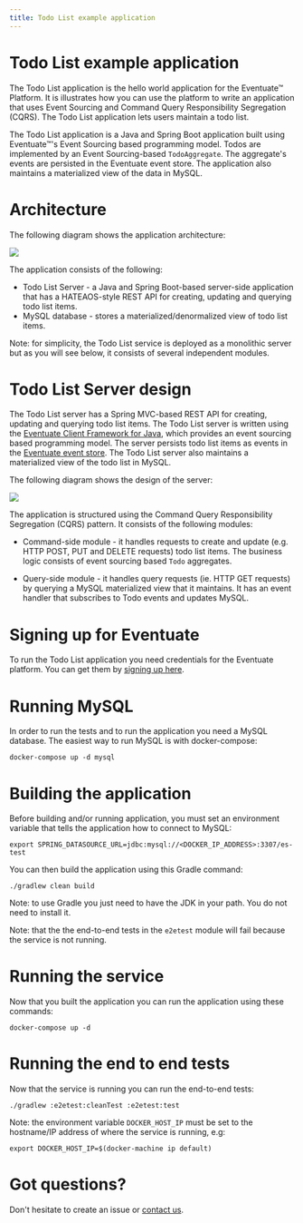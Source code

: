 ```yaml
---
title: Todo List example application
---
```


# Todo List example application

The Todo List application is the hello world application for the Eventuate&trade; Platform.
It is illustrates how you can use the platform to write an application that uses Event Sourcing and Command Query Responsibility Segregation (CQRS).
The Todo List application lets users maintain a todo list.

The Todo List application is a Java and Spring Boot application built using Eventuate&trade;'s Event Sourcing based programming model.
Todos are implemented by an Event Sourcing-based `TodoAggregate`.
The aggregate's events are persisted in the Eventuate event store.
The application also maintains a materialized view of the data in MySQL.

# Architecture

The following diagram shows the application architecture:

<img class="img-responsive" src="http://eventuate.io/demos/eventuate-todo-architecture.png">

The application consists of the following:

* Todo List Server - a Java and Spring Boot-based server-side application that has a HATEAOS-style REST API for creating, updating and querying todo list items.
* MySQL database - stores a materialized/denormalized view of todo list items.

Note: for simplicity, the Todo List service is deployed as a monolithic server but as you will see below, it consists of several independent modules.

# Todo List Server design

The Todo List server has a Spring MVC-based REST API for creating, updating and querying todo list items.
The Todo List server is written using the [Eventuate Client Framework for Java](http://eventuate.io/docs/java/eventuate-client-framework-for-java.html), which provides an event sourcing based programming model.
The server persists todo list items as events in the [Eventuate event store](http://eventuate.io/howeventuateworks.html).
The Todo List server also maintains a materialized view of the todo list in MySQL.

The following diagram shows the design of the server:

<img class="img-responsive" src="http://eventuate.io/demos/eventuate-todo-server.png">

The application is structured using the Command Query Responsibility Segregation (CQRS) pattern.
It consists of the following modules:

*  Command-side module - it handles requests to create and update (e.g. HTTP POST, PUT and DELETE requests) todo list items.
The business logic consists of event sourcing based `Todo` aggregates.

* Query-side module - it handles query requests (ie. HTTP GET requests) by querying a MySQL materialized view that it maintains.
It has an event handler that subscribes to Todo events and updates MySQL.

# Signing up for Eventuate

To run the Todo List application you need credentials for the Eventuate platform.
You can get them by [signing up here](https://signup.eventuate.io/).

# Running MySQL

In order to run the tests and to run the application you need a MySQL database.
The easiest way to run MySQL is with docker-compose:

```
docker-compose up -d mysql
```

# Building the application

Before building and/or running application, you must set an environment variable that tells the application how to connect to MySQL:

```
export SPRING_DATASOURCE_URL=jdbc:mysql://<DOCKER_IP_ADDRESS>:3307/es-test
```

You can then build the application using this Gradle command:

```
./gradlew clean build
```

Note: to use Gradle you just need to have the JDK in your path. You do not need to install it.

Note: that the the end-to-end tests in the `e2etest` module will fail because the service is not running.


# Running the service

Now that you built the application you can run the application using these commands:

```
docker-compose up -d
```

# Running the end to end tests

Now that the service is running you can run the end-to-end tests:

```
./gradlew :e2etest:cleanTest :e2etest:test
```

Note: the environment variable `DOCKER_HOST_IP` must be set to the hostname/IP address of where the service is running, e.g:

```
export DOCKER_HOST_IP=$(docker-machine ip default)
```

# Got questions?

Don't hesitate to create an issue or [contact us](http://eventuate.io/contact.html).
